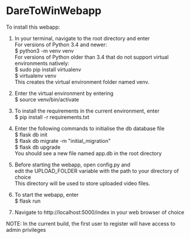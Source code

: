 # DareToWinWebapp

To install this webapp:

1. In your terminal, navigate to the root directory and enter<br>
    For versions of Python 3.4 and newer:<br>
    $ python3 -m venv venv<br>
    For versions of Python older than 3.4 that do not support virtual environments natively:<br>
    $ sudo pip install virtualenv<br>
    $ virtualenv venv<br>
   This creates the virtual environment folder named venv.<br>

2. Enter the virtual environment by entering<br>
    $ source venv/bin/activate<br>
    
3. To install the requirements in the current environment, enter<br>
    $ pip install -r requirements.txt<br>
    
4. Enter the following commands to initialise the db database file<br>
    $ flask db init<br>
    $ flask db migrate -m "initial_migration"<br>
    $ flask db upgrade<br>
   You should see a new file named app.db in the root directory<br>
   
5. Before starting the webapp, open config.py and <br>
   edit the UPLOAD_FOLDER variable with the path to your directory of choice<br>
   This directory will be used to store uploaded video files.<br>

5. To start the webapp, enter<br>
    $ flask run<br>
    
6. Navigate to http://localhost:5000/index in your web browser of choice

NOTE: In the current build, the first user to register will have access to admin privileges
